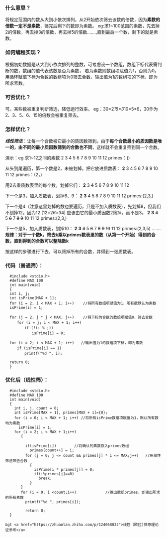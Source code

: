 ### 什么意思？
 将规定范围内的数从大到小依次排列，从2开始依次筛去该数的倍数，因为**素数的倍数一定不是素数**，筛完后剩下的数即为素数。
 eg:求1~100范围的素数，先去掉2的倍数，再去掉3的倍数，再去掉5的倍数.......,直到最后一个数，剩下的就是素数。
 
### 如何编程实现？
 根据初始数据是从大到小依次排列的整数，可考虑设一个数组，数组下标代表需判断的数，数组的值代表该数是否为素数，
 若为素数则数组项赋值为1，否则为0。用循环赋值下标为合数的数组项为0筛去合数，输出值为1的数组项的下标，即为所求素数。
  
### 可否优化？
 可。某些数被重复判断筛选，降低运行效率。
 eg：30=2*15=3*10=5*6，30作为2、3、5、6、15的倍数会被重复筛去。
 
 ### 怎样优化？
  ***线性筛法***：让每一个合数被它最小的质因数筛到。由于**每个合数最小的质因数是唯一的，由不同的最小质因数筛到的合数也不同**，这样就不会重复筛到同一个合数。<br/>
  
  演示：eg 求1~12之间的素数
   2 3 4 5 6 7 8 9 10 11 12
         primes：()
             
   从头到尾遍历，第一个数是2，未被划掉，把它放进质数表：
    **2** 3 4 5 6 7 8 9 10 11 12
         primes：(2，)

   用2去乘质数表里的每个数，划掉它们：
   **2** 3 ~~4~~ 5 6 7 8 9 10 11 12

   下一个是3，加入质数表，划掉6、9：
   **2** **3** ~~4~~ 5 ~~6~~ 7 8 ~~9~~ 10 11 12
         primes:(2,3,)

   下一个是4（注意这里划掉的数也要遍历，只是不加入质数表），先划掉8，但我们不划掉12，因为12 (12=2*6=3*4) 应该由它的最小质因数2筛掉，而不是3。
   **2** **3** ~~4~~ 5 ~~6~~ 7 ~~8~~ ~~9~~ 10 11 12
         primes:(2,3,)

   下一个是5，加入质数表，划掉10：
   **2** **3** ~~4~~ 5 ~~6~~ 7 ~~8~~ ~~9~~ ~~10~~ 11 12
         primes:(2,3,5)
   ........<br/>
   **规律：对于一个数k，筛去k乘以primes数表里的数（从第一个开始）得到的合数，直到得到的合数可以整除数k**
   
   按这样的步骤进行下去，可以筛掉所有的合数，并得到一张质数表。
       
         
  ### 代码（普通筛）：
  
      #include <stdio.h>
      #define MAX 100
      int main(void)
      {
      int i, j;
      int isPrime[MAX + 1];
      for (i = 2; i < MAX + 1; i++)    //将所有数组项赋值为1，所有数默认为素数
      isPrime[i] = 1;

      for (j = 2; j * j < MAX; j++)    //将下标为合数的数组项赋值0，筛去合数
      　　for (i = j; i < MAX + 1; i++)
      　　　　if (!(i % j))
      　　　　　　isPrime[i] = 0;

      for (i = 2; i < MAX + 1; i++)   //输出值为1的数组项下标，即为素数
     　　 if (isPrime[i] == 1)
     　　　　 printf("%d ", i);

      return 0;
      }
  
 ### 优化后（线性筛）：
 
      #include <stdio.h>
      #define MAX 100
      int main(void)
      {
        int i, j, count = 0;
        int isPrime[MAX + 1], primes[MAX + 1]={0};
        for (i = 0; i < MAX + 1; i++) //将所有isPrime数组项赋值为1，默认所有数均为素数
          isPrime[i] = 1;
        for (i = 2; i < MAX + 1;i++) 
           {

             if(isPrime[i])        //将确认的素数存入primes数组
               primes[count++] = i;
             for (j = 0; j <= count && primes[j] * i <= MAX;j++)   //用线性筛法筛去合数
               {
                 isPrime[i * primes[j]] = 0;
                 if(i%primes[j]==0)
                   break;
               }
           }
           for (i = 0; i <count;i++)             //输出数组primes，即输出所求的所有素数
             printf("%d ", primes[i]);

             return 0;
      }
      
    &gt <a href="https://zhuanlan.zhihu.com/p/124068032">线性（欧拉)筛原理论证参考</a>


　　　　
